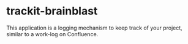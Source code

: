 # trackit-brainblast

This application is a logging mechanism to keep track of your project, 
similar to a work-log on Confluence.

